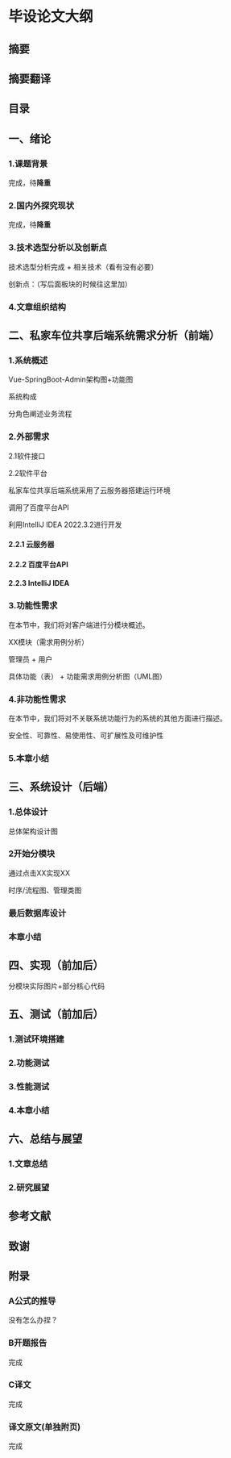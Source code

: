 #  毕设论文大纲

## 摘要

## 摘要翻译

## 目录

## 一、绪论

### 1.课题背景

完成，待**降重**

### 2.国内外探究现状

完成，待**降重**

### 3.技术选型分析以及创新点

技术选型分析完成 + 相关技术（看有没有必要）

创新点：（写后面板块的时候往这里加）



### 4.文章组织结构



## 二、私家车位共享后端系统需求分析（前端）

### 1.系统概述

Vue-SpringBoot-Admin架构图+功能图

系统构成

分角色阐述业务流程

### 2.外部需求

2.1软件接口

2.2软件平台

私家车位共享后端系统采用了云服务器搭建运行环境

调用了百度平台API

利用IntelliJ IDEA 2022.3.2进行开发

#### 2.2.1 云服务器

#### 2.2.2 百度平台API

#### 2.2.3 IntelliJ IDEA



### 3.功能性需求

在本节中，我们将对客户端进行分模块概述。

XX模块（需求用例分析）

管理员 + 用户

具体功能（表） + 功能需求用例分析图（UML图）

### 4.非功能性需求

在本节中，我们将对不关联系统功能行为的系统的其他方面进行描述。

安全性、可靠性、易使用性、可扩展性及可维护性

### 5.本章小结



## 三、系统设计（后端）

### 1.总体设计

总体架构设计图

### 2开始分模块

通过点击XX实现XX

时序/流程图、管理类图

### 最后数据库设计

### 本章小结



## 四、实现（前加后）

分模块实际图片+部分核心代码



## 五、测试（前加后）

### 1.测试环境搭建

### 2.功能测试

### 3.性能测试

### 4.本章小结



## 六、总结与展望

### 1.文章总结

### 2.研究展望



## 参考文献



## 致谢



## 附录

### A公式的推导

没有怎么办捏？

### B开题报告

完成

### C译文

完成

### 译文原文(单独附页)

完成

